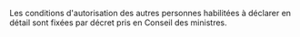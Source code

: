 Les conditions d'autorisation des autres personnes
habilitées à déclarer en détail sont fixées par décret pris en Conseil
des ministres.